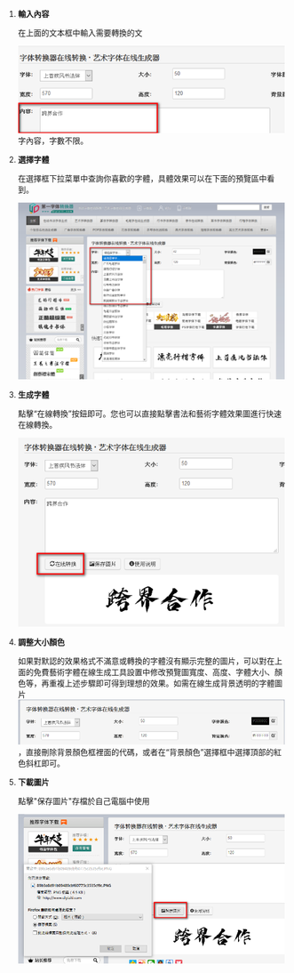 1. **輸入內容**

   在上面的文本框中輸入需要轉換的文

   ![001](images/001.png)字內容，字數不限。

   

2. **選擇字體**

   在選擇框下拉菜單中查詢你喜歡的字體，具體效果可以在下面的預覽區中看到。

   ![002](images/002.png)

3. **生成字體**

   點擊“在線轉換”按鈕即可。您也可以直接點擊書法和藝術字體效果圖進行快速在線轉換。

   ![003](images/003.png)

4. **調整大小顏色**

   如果對默認的效果格式不滿意或轉換的字體沒有顯示完整的圖片，可以對在上面的免費藝術字體在線生成工具設置中修改預覽圖寬度、高度、字體大小、顏色等，再重複上述步驟即可得到理想的效果。如需在線生成背景透明的字體圖片![004](images/004.png)，直接刪除背景顏色框裡面的代碼，或者在“背景顏色”選擇框中選擇頂部的紅色斜杠即可。

   

5. **下載圖片**

   點擊"保存圖片"存檔於自己電腦中使用

   ![005](images/005.png)